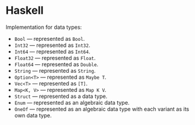 # Haskell

Implementation for data types:

- `Bool` — represented as `Bool`.
- `Int32` — represented as `Int32`.
- `Int64` — represented as `Int64`.
- `Float32` — represented as `Float`.
- `Float64` — represented as `Double`.
- `String` — represented as `String`.
- `Option<T>` — represented as `Maybe T`.
- `Vec<T>` — represented as `[T]`.
- `Map<K, V>` — represented as `Map K V`.
- `Struct` — represented as a data type.
- `Enum` — represented as an algebraic data type.
- `OneOf` — represented as an algebraic data type with each variant as its own data type.
